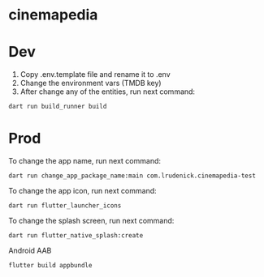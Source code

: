 # cinemapedia

# Dev

1. Copy .env.template file and rename it to .env
2. Change the environment vars (TMDB key) 
3. After change any of the entities, run next command:
```
dart run build_runner build
```



# Prod
To change the app name, run next command:
```
dart run change_app_package_name:main com.lrudenick.cinemapedia-test
```

To change the app icon, run next command:
```
dart run flutter_launcher_icons
```

To change the splash screen, run next command:
```
dart run flutter_native_splash:create
```


Android AAB
```
flutter build appbundle
```
